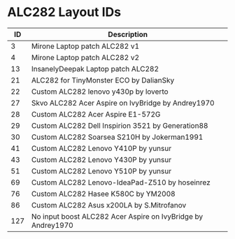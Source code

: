 # ALC282 Layout IDs

| ID | Description |
|---|---|
| 3 | Mirone Laptop patch ALC282 v1 |
| 4 | Mirone Laptop patch ALC282 v2 |
| 13 | InsanelyDeepak Laptop patch ALC282 |
| 21 | ALC282 for TinyMonster ECO by DalianSky |
| 22 | Custom ALC282 lenovo y430p by loverto |
| 27 | Skvo ALC282 Acer Aspire on IvyBridge by Andrey1970 |
| 28 | Custom ALC282 Acer Aspire E1-572G |
| 29 | Custom ALC282 Dell Inspirion 3521 by Generation88 |
| 30 | Custom ALC282 Soarsea S210H by Jokerman1991 |
| 41 | Custom ALC282 Lenovo Y410P by yunsur |
| 43 | Custom ALC282 Lenovo Y430P by yunsur |
| 51 | Custom ALC282 Lenovo Y510P by yunsur |
| 69 | Custom ALC282 Lenovo-IdeaPad-Z510 by hoseinrez |
| 76 | Custom ALC282 Hasee K580C by YM2008 |
| 86 | Custom ALC282 Asus x200LA by S.Mitrofanov |
| 127 | No input boost ALC282 Acer Aspire on IvyBridge by Andrey1970 |
